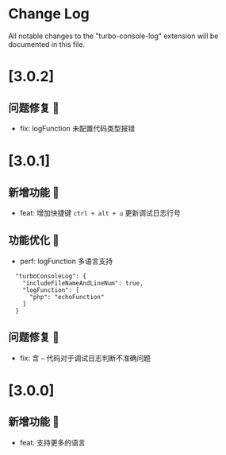 # Change Log

All notable changes to the "turbo-console-log" extension will be documented in this file.

# [3.0.2]
## 问题修复 🐛
* fix: logFunction 未配置代码类型报错

# [3.0.1]

## 新增功能 🌱
* feat: 增加快捷键 `ctrl + alt + u` 更新调试日志行号

## 功能优化 🚀
* perf: logFunction 多语言支持
```
  "turboConsoleLog": {
    "includeFileNameAndLineNum": true,
    "logFunction": [
      "php": "echoFunction"
    ]
  }
```

## 问题修复 🐛
* fix: 含 `~` 代码对于调试日志判断不准确问题

# [3.0.0]

## 新增功能 🌱
* feat: 支持更多的语言
